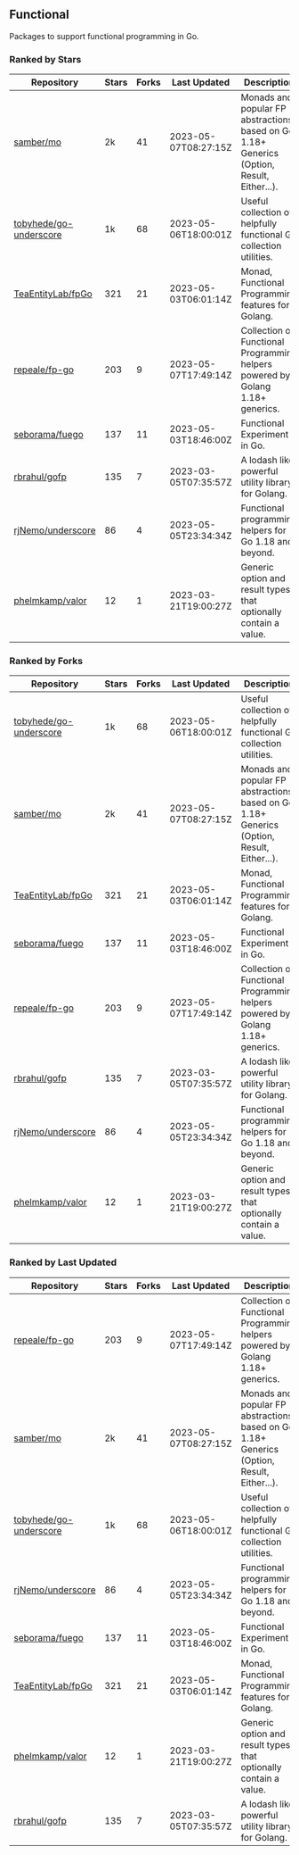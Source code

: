 ## Functional

Packages to support functional programming in Go.

### Ranked by Stars

| Repository | Stars | Forks | Last Updated | Description | 
|------------|-------|-------|--------------|-------------|
| [samber/mo](https://github.com/samber/mo) | 2k | 41 | 2023-05-07T08:27:15Z |  Monads and popular FP abstractions, based on Go 1.18+ Generics (Option, Result, Either...). |
| [tobyhede/go-underscore](https://github.com/tobyhede/go-underscore) | 1k | 68 | 2023-05-06T18:00:01Z |  Useful collection of helpfully functional Go collection utilities. |
| [TeaEntityLab/fpGo](https://github.com/TeaEntityLab/fpGo) | 321 | 21 | 2023-05-03T06:01:14Z |  Monad, Functional Programming features for Golang. |
| [repeale/fp-go](https://github.com/repeale/fp-go) | 203 | 9 | 2023-05-07T17:49:14Z |  Collection of Functional Programming helpers powered by Golang 1.18+ generics. |
| [seborama/fuego](https://github.com/seborama/fuego) | 137 | 11 | 2023-05-03T18:46:00Z |  Functional Experiment in Go. |
| [rbrahul/gofp](https://github.com/rbrahul/gofp) | 135 | 7 | 2023-03-05T07:35:57Z |  A lodash like powerful utility library for Golang. |
| [rjNemo/underscore](https://github.com/rjNemo/underscore) | 86 | 4 | 2023-05-05T23:34:34Z |  Functional programming helpers for Go 1.18 and beyond. |
| [phelmkamp/valor](https://github.com/phelmkamp/valor) | 12 | 1 | 2023-03-21T19:00:27Z |  Generic option and result types that optionally contain a value. |

### Ranked by Forks

| Repository | Stars | Forks | Last Updated | Description | 
|------------|-------|-------|--------------|-------------|
| [tobyhede/go-underscore](https://github.com/tobyhede/go-underscore) | 1k | 68 | 2023-05-06T18:00:01Z |  Useful collection of helpfully functional Go collection utilities. |
| [samber/mo](https://github.com/samber/mo) | 2k | 41 | 2023-05-07T08:27:15Z |  Monads and popular FP abstractions, based on Go 1.18+ Generics (Option, Result, Either...). |
| [TeaEntityLab/fpGo](https://github.com/TeaEntityLab/fpGo) | 321 | 21 | 2023-05-03T06:01:14Z |  Monad, Functional Programming features for Golang. |
| [seborama/fuego](https://github.com/seborama/fuego) | 137 | 11 | 2023-05-03T18:46:00Z |  Functional Experiment in Go. |
| [repeale/fp-go](https://github.com/repeale/fp-go) | 203 | 9 | 2023-05-07T17:49:14Z |  Collection of Functional Programming helpers powered by Golang 1.18+ generics. |
| [rbrahul/gofp](https://github.com/rbrahul/gofp) | 135 | 7 | 2023-03-05T07:35:57Z |  A lodash like powerful utility library for Golang. |
| [rjNemo/underscore](https://github.com/rjNemo/underscore) | 86 | 4 | 2023-05-05T23:34:34Z |  Functional programming helpers for Go 1.18 and beyond. |
| [phelmkamp/valor](https://github.com/phelmkamp/valor) | 12 | 1 | 2023-03-21T19:00:27Z |  Generic option and result types that optionally contain a value. |

### Ranked by Last Updated

| Repository | Stars | Forks | Last Updated | Description | 
|------------|-------|-------|--------------|-------------|
| [repeale/fp-go](https://github.com/repeale/fp-go) | 203 | 9 | 2023-05-07T17:49:14Z |  Collection of Functional Programming helpers powered by Golang 1.18+ generics. |
| [samber/mo](https://github.com/samber/mo) | 2k | 41 | 2023-05-07T08:27:15Z |  Monads and popular FP abstractions, based on Go 1.18+ Generics (Option, Result, Either...). |
| [tobyhede/go-underscore](https://github.com/tobyhede/go-underscore) | 1k | 68 | 2023-05-06T18:00:01Z |  Useful collection of helpfully functional Go collection utilities. |
| [rjNemo/underscore](https://github.com/rjNemo/underscore) | 86 | 4 | 2023-05-05T23:34:34Z |  Functional programming helpers for Go 1.18 and beyond. |
| [seborama/fuego](https://github.com/seborama/fuego) | 137 | 11 | 2023-05-03T18:46:00Z |  Functional Experiment in Go. |
| [TeaEntityLab/fpGo](https://github.com/TeaEntityLab/fpGo) | 321 | 21 | 2023-05-03T06:01:14Z |  Monad, Functional Programming features for Golang. |
| [phelmkamp/valor](https://github.com/phelmkamp/valor) | 12 | 1 | 2023-03-21T19:00:27Z |  Generic option and result types that optionally contain a value. |
| [rbrahul/gofp](https://github.com/rbrahul/gofp) | 135 | 7 | 2023-03-05T07:35:57Z |  A lodash like powerful utility library for Golang. |

